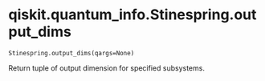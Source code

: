 # qiskit.quantum\_info.Stinespring.output\_dims

`Stinespring.output_dims(qargs=None)`

Return tuple of output dimension for specified subsystems.
